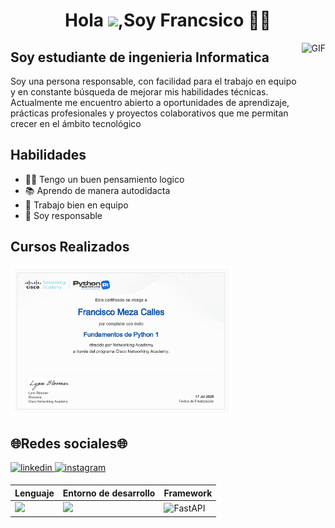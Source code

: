 <h1 align="center">Hola <img src="https://raw.githubusercontent.com/MartinHeinz/MartinHeinz/master/wave.gif" width="30px">,Soy Francsico 👩‍💻</h1>

<img align="right" alt="GIF" height="160px" src="https://media.giphy.com/media/du3J3cXyzhj75IOgvA/giphy.gif" />

## Soy estudiante de ingenieria Informatica

Soy una persona responsable, con facilidad para el trabajo en equipo y en constante búsqueda de mejorar mis habilidades técnicas. Actualmente me encuentro abierto a oportunidades de aprendizaje, prácticas profesionales y proyectos colaborativos que me permitan crecer en el ámbito tecnológico
## Habilidades
- 👨‍💻 Tengo un buen pensamiento logico
- 📚 Aprendo de manera autodidacta
- 🤝 Trabajo bien en equipo
- 💼 Soy responsable

## Cursos Realizados
<img alig="center" height="240px" src="certificado python 1_page-0001.jpg">

## 🌐Redes sociales🌐
<a href="https://www.linkedin.com/in/francisco-meza-calles-210465380" target="_blank">
<img src=https://img.shields.io/badge/linkedin-%2300acee.svg?color=405DE6&style=for-the-badge&logo=linkedin&logoColor=white alt=linkedin style="margin-bottom: 5px;" />
</a>

<a href="https://www.instagram.com/francisco_a11cs" target="_blank">
<img src=https://img.shields.io/badge/instagram-%ff5851db.svg?color=C13584&style=for-the-badge&logo=instagram&logoColor=white alt=instagram style="margin-bottom: 5px;" />
</a>

<div align="left">

| Lenguaje | Entorno de desarrollo | Framework |
| ------------- | ------------- | ----------- |
| <img src="https://skillicons.dev/icons?i=py"/> | <img src="https://skillicons.dev/icons?i=vscode,github"/> | ![FastAPI](https://img.shields.io/badge/FastAPI-005571?style=for-the-badge&logo=fastapi)

</div>

